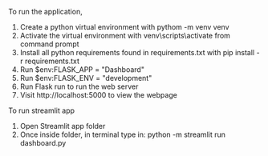 To run the application,
1. Create a python virtual environment with pythom -m venv venv
2. Activate the virtual environment with venv\scripts\activate from command prompt
3. Install all python requirements found in requirements.txt with pip install -r requirements.txt
4. Run $env:FLASK_APP = "Dashboard"
5. Run $env:FLASK_ENV = "development"
4. Run Flask run to run the web server
5. Visit http://localhost:5000 to view the webpage


To run streamlit app
1. Open Streamlit app folder
2. Once inside folder, in terminal type in: python -m streamlit run dashboard.py
